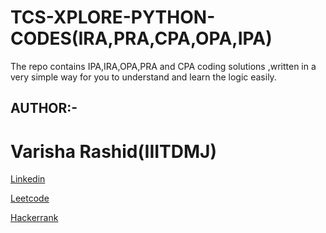 # TCS-XPLORE-PYTHON-CODES(IRA,PRA,CPA,OPA,IPA)
The repo contains IPA,IRA,OPA,PRA and CPA coding solutions ,written in a very simple way for you to understand and learn the logic easily.

## AUTHOR:-

# Varisha Rashid(IIITDMJ)
[Linkedin](https://www.linkedin.com/in/varisharashid/)

[Leetcode](https://leetcode.com/varisha25/)

[Hackerrank](https://www.hackerrank.com/varisha25)


